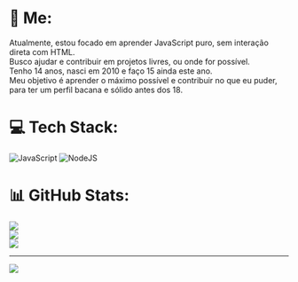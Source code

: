# 💫 Me:
Atualmente, estou focado em aprender JavaScript puro, sem interação direta com HTML.<br>
Busco ajudar e contribuir em projetos livres, ou onde for possível.<br>
Tenho 14 anos, nasci em 2010 e faço 15 ainda este ano.<br>
Meu objetivo é aprender o máximo possível e contribuir no que eu puder, para ter um perfil bacana e sólido antes dos 18.


# 💻 Tech Stack:
![JavaScript](https://img.shields.io/badge/javascript-%23323330.svg?style=for-the-badge&logo=javascript&logoColor=%23F7DF1E) ![NodeJS](https://img.shields.io/badge/node.js-6DA55F?style=for-the-badge&logo=node.js&logoColor=white)
# 📊 GitHub Stats:
![](https://github-readme-stats.vercel.app/api?username=NoahDL&theme=dark&hide_border=false&include_all_commits=false&count_private=false)<br/>
![](https://github-readme-streak-stats.herokuapp.com/?user=NoahDL&theme=dark&hide_border=false)<br/>
![](https://github-readme-stats.vercel.app/api/top-langs/?username=NoahDL&theme=dark&hide_border=false&include_all_commits=false&count_private=false&layout=compact)

---
[![](https://visitcount.itsvg.in/api?id=NoahDL&icon=0&color=0)](https://visitcount.itsvg.in)
